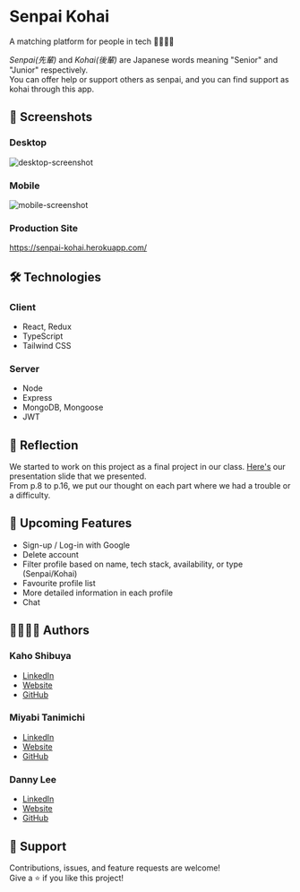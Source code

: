 # Senpai Kohai

A matching platform for people in tech 👨‍💻👩‍💻

_Senpai(先輩)_ and _Kohai(後輩)_ are Japanese words meaning "Senior" and "Junior" respectively.
<br/>You can offer help or support others as senpai, and you can find support as kohai through this app.

## 📸 Screenshots

### Desktop
![desktop-screenshot](https://user-images.githubusercontent.com/69213541/147374615-30f8936c-f391-4066-be23-a1a58d1311df.png)

### Mobile
![mobile-screenshot](https://user-images.githubusercontent.com/51708229/147373476-b492ad5f-d7ca-4ce0-a0a6-97ff348707cb.png)


### Production Site

https://senpai-kohai.herokuapp.com/

## 🛠️ Technologies
### Client
- React, Redux
- TypeScript
- Tailwind CSS

### Server
- Node
- Express
- MongoDB, Mongoose
- JWT

## 💭 Reflection
We started to work on this project as a final project in our class. [Here's](https://docs.google.com/presentation/d/1sQpHVkzzKqwMWjjxnwtkX88Q30q1Pi7qBa618cbUdXE/edit?usp=sharing) our presentation slide that we presented.
<br/>From p.8 to p.16, we put our thought on each part where we had a trouble or a difficulty.


## 🚧 Upcoming Features
- Sign-up / Log-in with Google
- Delete account
- Filter profile based on name, tech stack, availability, or type (Senpai/Kohai)
- Favourite profile list
- More detailed information in each profile
- Chat


## 👨‍💻👩‍💻 Authors
### Kaho Shibuya
- [LinkedIn](https://www.linkedin.com/in/kaho-shibuya/)
- [Website](https://kahoshibuya.dev/)
- [GitHub](https://github.com/shiv-chan)

### Miyabi Tanimichi
- [LinkedIn]()
- [Website]()
- [GitHub](https://github.com/miyabitanimchi)

### Danny Lee
- [LinkedIn]()
- [Website]()
- [GitHub](https://github.com/Dannyboy222)

## 🤝 Support

Contributions, issues, and feature requests are welcome!
<br/>Give a ⭐️ if you like this project!

